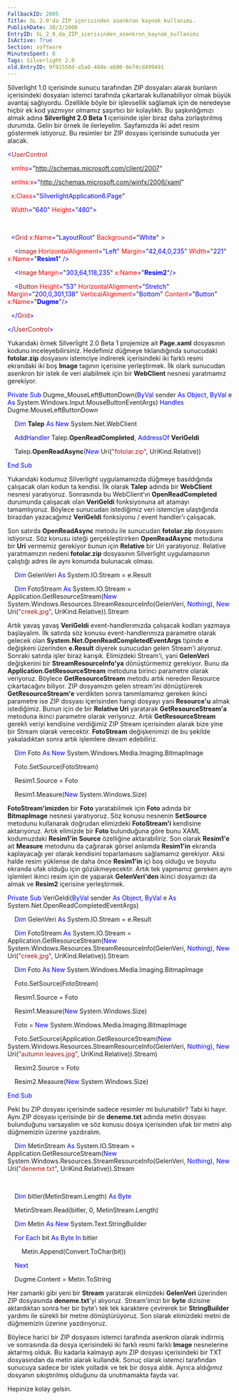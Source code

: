 ```yaml
---
FallbackID: 2005
Title: SL 2.0'da ZIP içerisinden asenkron kaynak kullanımı.
PublishDate: 30/3/2008
EntryID: SL_2_0_da_ZIP_icerisinden_asenkron_kaynak_kullanimi
IsActive: True
Section: software
MinutesSpent: 0
Tags: Silverlight 2.0
old.EntryID: 9f91558d-a5a0-484e-a600-8e74cd499491
---
```

Silverlight 1.0 içerisinde sunucu tarafından ZIP dosyaları alarak
bunların içerisindeki dosyaları istemci tarafında çıkartarak
kullanabiliyor olmak büyük avantaj sağlıyordu. Özellikle böyle bir
işlevsellik sağlamak için de neredeyse hiçbir ek kod yazmıyor olmamız
şaşırtıcı bir kolaylıktı. Bu şaşkınlığımızı almak adına **Silverlight
2.0 Beta 1** içerisinde işler biraz daha zorlaştırılmış durumda. Gelin
bir örnek ile ilerleyelim. Sayfamızda iki adet resim göstermek
istiyoruz. Bu resimler bir ZIP dosyası içerisinde sunucuda yer alacak.

<span style="color: blue;">\<</span><span
style="color: #a31515;">UserControl</span>

<span style="color: blue;">  </span><span
style="color: red;">xmlns</span><span
style="color: blue;">=</span>"<span
style="color: blue;">http://schemas.microsoft.com/client/2007</span>"

<span style="color: blue;">  </span><span
style="color: red;">xmlns:x</span><span
style="color: blue;">=</span>"<span
style="color: blue;">http://schemas.microsoft.com/winfx/2006/xaml</span>"

<span style="color: blue;">  </span><span
style="color: red;">x:Class</span><span
style="color: blue;">=</span>"<span
style="color: blue;">SilverlightApplication6.Page</span>"

<span style="color: blue;">  </span><span
style="color: red;">Width</span><span
style="color: blue;">=</span>"<span
style="color: blue;">640</span>"<span style="color: blue;"> </span><span
style="color: red;">Height</span><span
style="color: blue;">=</span>"<span
style="color: blue;">480</span>"<span style="color: blue;">\></span>

 

<span style="color: blue;">  \<</span><span
style="color: #a31515;">Grid</span><span style="color: blue;">
</span><span style="color: red;">x:Name</span><span
style="color: blue;">=</span>"<span
style="color: blue;">LayoutRoot</span>"<span style="color: blue;">
</span><span style="color: red;">Background</span><span
style="color: blue;">=</span>"<span
style="color: blue;">White</span>"<span style="color: blue;"> \></span>

<span style="color: blue;">    \<</span><span
style="color: #a31515;">Image</span><span style="color: blue;">
</span><span style="color: red;">HorizontalAlignment</span><span
style="color: blue;">=</span>"<span
style="color: blue;">Left</span>"<span style="color: blue;">
</span><span style="color: red;">Margin</span><span
style="color: blue;">=</span>"<span
style="color: blue;">42,64,0,235</span>"<span style="color: blue;">
</span><span style="color: red;">Width</span><span
style="color: blue;">=</span>"<span
style="color: blue;">221</span>"<span style="color: blue;"> </span><span
style="color: red;">x:Name</span><span
style="color: blue;">=</span>"<span
style="color: blue;">**Resim1**</span>"<span style="color: blue;">
/\></span>

<span style="color: blue;">    \<</span><span
style="color: #a31515;">Image</span><span style="color: blue;">
</span><span style="color: red;">Margin</span><span
style="color: blue;">=</span>"<span
style="color: blue;">303,64,118,235</span>"<span style="color: blue;">
</span><span style="color: red;">x:Name</span><span
style="color: blue;">=</span>"<span
style="color: blue;">**Resim2**</span>"<span
style="color: blue;">/\></span>

<span style="color: blue;">    \<</span><span
style="color: #a31515;">Button</span><span style="color: blue;">
</span><span style="color: red;">Height</span><span
style="color: blue;">=</span>"<span style="color: blue;">53</span>"<span
style="color: blue;"> </span><span
style="color: red;">HorizontalAlignment</span><span
style="color: blue;">=</span>"<span
style="color: blue;">Stretch</span>"<span style="color: blue;">
</span><span style="color: red;">Margin</span><span
style="color: blue;">=</span>"<span
style="color: blue;">200,0,301,138</span>"<span style="color: blue;">
</span><span style="color: red;">VerticalAlignment</span><span
style="color: blue;">=</span>"<span
style="color: blue;">Bottom</span>"<span style="color: blue;">
</span><span style="color: red;">Content</span><span
style="color: blue;">=</span>"<span
style="color: blue;">Button</span>"<span style="color: blue;">
</span><span style="color: red;">x:Name</span><span
style="color: blue;">=</span>"<span
style="color: blue;">**Dugme**</span>"<span
style="color: blue;">/\></span>

<span style="color: blue;">  \</</span><span
style="color: #a31515;">Grid</span><span style="color: blue;">\></span>

<span style="color: blue;">\</</span><span
style="color: #a31515;">UserControl</span><span
style="color: blue;">\></span>

Yukarıdaki örnek Silverlight 2.0 Beta 1 projemize ait **Page.xaml**
dosyasının kodunu inceleyebilirsiniz. Hedefimiz düğmeye tıklandığında
sunucudaki **fotolar.zip** dosyasını istemciye indirerek içerisindeki
iki farklı resmi ekrandaki iki boş **Image** tagının içerisine
yerleştirmek. İlk olark sunucudan asenkron bir istek ile veri alabilmek
için bir **WebClient** nesnesi yaratmamız gerekiyor.

<span style="color: blue;">Private</span> <span
style="color: blue;">Sub</span> Dugme\_MouseLeftButtonDown(<span
style="color: blue;">ByVal</span> sender <span
style="color: blue;">As</span> <span style="color: blue;">Object</span>,
<span style="color: blue;">ByVal</span> e <span
style="color: blue;">As</span>
System.Windows.Input.MouseButtonEventArgs) <span
style="color: blue;">Handles</span> Dugme.MouseLeftButtonDown

    <span style="color: blue;">Dim</span> **Talep** <span
style="color: blue;">As</span> <span style="color: blue;">New</span>
System.Net.WebClient

    <span style="color: blue;">AddHandler</span>
Talep.**OpenReadCompleted**, <span style="color: blue;">AddressOf</span>
**VeriGeldi**

    Talep.**OpenReadAsync**(<span style="color: blue;">New</span>
Uri(<span style="color: #a31515;">"fotolar.zip"</span>,
UriKind.Relative))

<span style="color: blue;">End</span> <span
style="color: blue;">Sub</span>

Yukarıdaki kodumuz Silverlight uygulamamızda düğmeye basıldığında
çalışacak olan kodun ta kendisi. İlk olarak **Talep** adında bir
**WebClient** nesnesi yaratıyoruz. Sonrasında bu WebClient'ın
**OpenReadCompleted** durumunda çalışacak olan **VeriGeldi**
fonksiyonuna ait atamayı tamamlıyoruz. Böylece sunucudan istediğimiz
veri istemciye ulaştığında birazdan yazacağımız **VeriGeldi** fonksiyonu
/ event handler'ı çalışacak.

Son satırda **OpenReadAsync** metodu ile sunucudan **fotolar.zip**
dosyasını istiyoruz. Söz konusu isteği gerçekleştirirken
**OpenReadAsync** metoduna bir **Uri** vermemiz gerekiyor bunun için
**Relative** bir Uri yaratıyoruz. Relative yaratmamızın nedeni
**fotolar.zip** dosyasının Silverlight uygulamasının çalıştığı adres ile
aynı konumda bulunacak olması.

    <span style="color: blue;">Dim</span> GelenVeri <span
style="color: blue;">As</span> System.IO.Stream = e.Result

    <span style="color: blue;">Dim</span> FotoStream <span
style="color: blue;">As</span> System.IO.Stream =
Application.GetResourceStream(<span style="color: blue;">New</span>
System.Windows.Resources.StreamResourceInfo(GelenVeri, <span
style="color: blue;">Nothing</span>), <span
style="color: blue;">New</span> Uri(<span
style="color: #a31515;">"creek.jpg"</span>, UriKind.Relative)).Stream

Artık yavaş yavaş **VeriGeldi** event-handlerımızda çalışacak kodları
yazmaya başlayalım. İlk satırda söz konusu event-handlerımıza parametre
olarak gelecek olan **System.Net.OpenReadCompletedEventArgs** tipinde
**e** değişkeni üzerinden **e.Result** diyerek sunucudan gelen Stream'i
alıyoruz. Sonraki satırda işler biraz karışık. Elimizdeki Stream'i, yani
**GelenVeri** değişkenini bir **StreamResourceInfo'ya** dönüştürmemiz
gerekiyor. Bunu da **Application.GetResourceStream** metoduna birinci
parametre olarak veriyoruz. Böylece **GetResourceStream** metodu artık
nereden Resource çıkartacağını biliyor. ZIP dosyamızın gelen stream'ini
dönüştürerek **GetResourceStream'e** verdikten sonra tanımlamamız
gereken ikinci parametre ise ZIP dosyası içerisinden hangi dosyayı yani
**Resource'u** almak istediğimiz. Bunun için de bir **Relative Uri**
yaratarak **GetResourceStream'a** metoduna ikinci parametre olarak
veriyoruz. Artık **GetResourceStream** gerekli veriyi kendisine
verdiğimiz ZIP Stream içerisinden alarak bize yine bir Stream olarak
verecektir. **FotoStream** değişkenimizi de bu şekilde yakaladıktan
sonra artık işlemlere devam edebiliriz.

    <span style="color: blue;">Dim</span> Foto <span
style="color: blue;">As</span> <span style="color: blue;">New</span>
System.Windows.Media.Imaging.BitmapImage

    Foto.SetSource(FotoStream)

    Resim1.Source = Foto

    Resim1.Measure(<span style="color: blue;">New</span>
System.Windows.Size)

**FotoStream'imizden** bir **Foto** yaratabilmek için **Foto** adında
bir **BitmapImage** nesnesi yaratıyoruz. Söz konusu nesnenin
**SetSource** metodunu kullanarak doğrudan elimizdeki **FotoStream'i**
kendisine aktarıyoruz. Artık elimizde bir **Foto** bulunduğuna göre bunu
XAML kodumuzdaki **Resim1'in** **Source** özelliğine aktarabiliriz. Son
olarak **Resim1'e** ait **Measure** metodunu da çağırarak görsel anlamda
**Resim1'in** ekranda kaplayacağı yer olarak kendisini toparlamasını
sağlamamız gerekiyor. Aksi halde resim yüklense de daha önce
**Resim1'in** içi boş olduğu ve boyutu ekranda ufak olduğu için
gözükmeyecektir. Artık tek yapmamız gereken aynı işlemleri ikinci resim
için de yaparak **GelenVeri'den** ikinci dosyamızı da almak ve
**Resim2** içerisine yerleştirmek.

<span style="color: blue;">Private</span> <span
style="color: blue;">Sub</span> VeriGeldi(<span
style="color: blue;">ByVal</span> sender <span
style="color: blue;">As</span> <span style="color: blue;">Object</span>,
<span style="color: blue;">ByVal</span> e <span
style="color: blue;">As</span> System.Net.OpenReadCompletedEventArgs)

    <span style="color: blue;">Dim</span> GelenVeri <span
style="color: blue;">As</span> System.IO.Stream = e.Result

    <span style="color: blue;">Dim</span> FotoStream <span
style="color: blue;">As</span> System.IO.Stream =
Application.GetResourceStream(<span style="color: blue;">New</span>
System.Windows.Resources.StreamResourceInfo(GelenVeri, <span
style="color: blue;">Nothing</span>), <span
style="color: blue;">New</span> Uri(<span
style="color: #a31515;">"creek.jpg"</span>, UriKind.Relative)).Stream

    <span style="color: blue;">Dim</span> Foto <span
style="color: blue;">As</span> <span style="color: blue;">New</span>
System.Windows.Media.Imaging.BitmapImage

    Foto.SetSource(FotoStream)

    Resim1.Source = Foto

    Resim1.Measure(<span style="color: blue;">New</span>
System.Windows.Size)

    Foto = <span style="color: blue;">New</span>
System.Windows.Media.Imaging.BitmapImage

    Foto.SetSource(Application.GetResourceStream(<span
style="color: blue;">New</span>
System.Windows.Resources.StreamResourceInfo(GelenVeri, <span
style="color: blue;">Nothing</span>), <span
style="color: blue;">New</span> Uri(<span
style="color: #a31515;">"autumn leaves.jpg"</span>,
UriKind.Relative)).Stream)

    Resim2.Source = Foto

    Resim2.Measure(<span style="color: blue;">New</span>
System.Windows.Size)

<span style="color: blue;">End</span> <span
style="color: blue;">Sub</span>

Peki bu ZIP dosyası içerisinde sadece resimler mi bulunabilir? Tabi ki
hayır. Aynı ZIP dosyası içerisinde bir de **deneme.txt** adında metin
dosyası bulunduğunu varsayalım ve söz konusu dosya içerisinden ufak bir
metni alıp düğmemizin üzerine yazdıralım.

    <span style="color: blue;">Dim</span> MetinStream <span
style="color: blue;">As</span> System.IO.Stream =
Application.GetResourceStream(<span style="color: blue;">New</span>
System.Windows.Resources.StreamResourceInfo(GelenVeri, <span
style="color: blue;">Nothing</span>), <span
style="color: blue;">New</span> Uri(<span
style="color: #a31515;">"deneme.txt"</span>, UriKind.Relative)).Stream

 

    <span style="color: blue;">Dim</span> bitler(MetinStream.Length)
<span style="color: blue;">As</span> <span
style="color: blue;">Byte</span>

    MetinStream.Read(bitler, 0, MetinStream.Length)

    <span style="color: blue;">Dim</span> Metin <span
style="color: blue;">As</span> <span style="color: blue;">New</span>
System.Text.StringBuilder

    <span style="color: blue;">For</span> <span
style="color: blue;">Each</span> bit <span
style="color: blue;">As</span> <span style="color: blue;">Byte</span>
<span style="color: blue;">In</span> bitler

        Metin.Append(Convert.ToChar(bit))

    <span style="color: blue;">Next</span>

    Dugme.Content = Metin.ToString

Her zamanki gibi yeni bir **Stream** yaratarak elimizdeki **GelenVeri**
üzerinden ZIP dosyasında **deneme.txt**'yi alıyoruz. Stream'imizi bir
**byte** dizisine aktardıktan sonra her bir byte'ı tek tek karaktere
çevirerek bir **StringBuilder** yardımı ile sürekli bir metne
dönüştürüyoruz. Son olarak elimizdeki metni de düğmemizin üzerine
yazdırıyoruz.

Böylece harici bir ZIP dosyasını istemci tarafında asenkron olarak
indirmiş ve sonrasında da dosya içerisindeki iki farklı resmi farklı
**Image** nesnelerine aktarmış olduk. Bu kadarla kalmayıp aynı ZIP
dosyası içerisindeki bir TXT dosyasından da metin alarak kullandık.
Sonuç olarak istemci tarafından sunucuya sadece bir istek yolladık ve
tek bir dosya aldık. Ayrıca aldığımız dosyanın sıkıştırılmış olduğunu da
unutmamakta fayda var.

Hepinize kolay gelsin.


